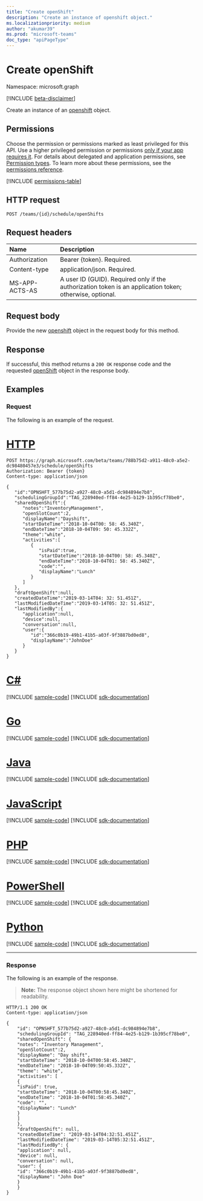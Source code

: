 ```yaml
---
title: "Create openShift"
description: "Create an instance of openshift object."
ms.localizationpriority: medium
author: "akumar39"
ms.prod: "microsoft-teams"
doc_type: "apiPageType"
---
```


# Create openShift

Namespace: microsoft.graph

[!INCLUDE [beta-disclaimer](../../includes/beta-disclaimer.md)]

Create an instance of an [openshift](../resources/openshift.md) object.

## Permissions

Choose the permission or permissions marked as least privileged for this API. Use a higher privileged permission or permissions [only if your app requires it](/graph/permissions-overview#best-practices-for-using-microsoft-graph-permissions). For details about delegated and application permissions, see [Permission types](/graph/permissions-overview#permission-types). To learn more about these permissions, see the [permissions reference](/graph/permissions-reference).

<!-- { "blockType": "permissions", "name": "openshift_post" } -->
[!INCLUDE [permissions-table](../includes/permissions/openshift-post-permissions.md)]

## HTTP request

<!-- { "blockType": "ignored" } -->

```http
POST /teams/{id}/schedule/openShifts
```

## Request headers

| Name      |Description|
|:----------|:----------|
| Authorization | Bearer {token}. Required. |
| Content-type | application/json. Required.|
| MS-APP-ACTS-AS  | A user ID (GUID). Required only if the authorization token is an application token; otherwise, optional. |

## Request body

Provide the new [openshift](../resources/openshift.md) object in the request body for this method.

## Response

If successful, this method returns a `200 OK` response code and the requested [openShift](../resources/openshift.md) object in the response body.

## Examples

### Request

The following is an example of the request.
# [HTTP](#tab/http)
<!-- {
  "blockType": "request",
  "name": "openshift_post"
}-->

```http
POST https://graph.microsoft.com/beta/teams/788b75d2-a911-48c0-a5e2-dc98480457e3/schedule/openShifts
Authorization: Bearer {token}
Content-type: application/json

{
   "id":"OPNSHFT_577b75d2-a927-48c0-a5d1-dc984894e7b8",
   "schedulingGroupId":"TAG_228940ed-ff84-4e25-b129-1b395cf78be0",
   "sharedOpenShift":{
      "notes":"InventoryManagement",
      "openSlotCount":2,
      "displayName":"Dayshift",
      "startDateTime":"2018-10-04T00: 58: 45.340Z",
      "endDateTime":"2018-10-04T09: 50: 45.332Z",
      "theme":"white",
      "activities":[
         {
            "isPaid":true,
            "startDateTime":"2018-10-04T00: 58: 45.340Z",
            "endDateTime":"2018-10-04T01: 58: 45.340Z",
            "code":"",
            "displayName":"Lunch"
         }
      ]
   },
   "draftOpenShift":null,
   "createdDateTime":"2019-03-14T04: 32: 51.451Z",
   "lastModifiedDateTime":"2019-03-14T05: 32: 51.451Z",
   "lastModifiedBy":{
      "application":null,
      "device":null,
      "conversation":null,
      "user":{
         "id":"366c0b19-49b1-41b5-a03f-9f3887bd0ed8",
         "displayName":"JohnDoe"
      }
   }
}
```

# [C#](#tab/csharp)
[!INCLUDE [sample-code](../includes/snippets/csharp/openshift-post-csharp-snippets.md)]
[!INCLUDE [sdk-documentation](../includes/snippets/snippets-sdk-documentation-link.md)]

# [Go](#tab/go)
[!INCLUDE [sample-code](../includes/snippets/go/openshift-post-go-snippets.md)]
[!INCLUDE [sdk-documentation](../includes/snippets/snippets-sdk-documentation-link.md)]

# [Java](#tab/java)
[!INCLUDE [sample-code](../includes/snippets/java/openshift-post-java-snippets.md)]
[!INCLUDE [sdk-documentation](../includes/snippets/snippets-sdk-documentation-link.md)]

# [JavaScript](#tab/javascript)
[!INCLUDE [sample-code](../includes/snippets/javascript/openshift-post-javascript-snippets.md)]
[!INCLUDE [sdk-documentation](../includes/snippets/snippets-sdk-documentation-link.md)]

# [PHP](#tab/php)
[!INCLUDE [sample-code](../includes/snippets/php/openshift-post-php-snippets.md)]
[!INCLUDE [sdk-documentation](../includes/snippets/snippets-sdk-documentation-link.md)]

# [PowerShell](#tab/powershell)
[!INCLUDE [sample-code](../includes/snippets/powershell/openshift-post-powershell-snippets.md)]
[!INCLUDE [sdk-documentation](../includes/snippets/snippets-sdk-documentation-link.md)]

# [Python](#tab/python)
[!INCLUDE [sample-code](../includes/snippets/python/openshift-post-python-snippets.md)]
[!INCLUDE [sdk-documentation](../includes/snippets/snippets-sdk-documentation-link.md)]

---

### Response

The following is an example of the response.

> **Note:** The response object shown here might be shortened for readability.

<!-- {
  "blockType": "response",
  "truncated": true,
  "@odata.type": "microsoft.graph.openShift"
} -->

```http
HTTP/1.1 200 OK
Content-type: application/json

{
    "id": "OPNSHFT_577b75d2-a927-48c0-a5d1-dc984894e7b8",
    "schedulingGroupId": "TAG_228940ed-ff84-4e25-b129-1b395cf78be0",
    "sharedOpenShift": {
    "notes": "Inventory Management",
    "openSlotCount":2,
    "displayName": "Day shift",
    "startDateTime": "2018-10-04T00:58:45.340Z",
    "endDateTime": "2018-10-04T09:50:45.332Z",
    "theme": "white",
    "activities": [
    {
    "isPaid": true,
    "startDateTime": "2018-10-04T00:58:45.340Z",
    "endDateTime": "2018-10-04T01:58:45.340Z",
    "code": "",
    "displayName": "Lunch"
    }
    ]
    },
    "draftOpenShift": null,
    "createdDateTime": "2019-03-14T04:32:51.451Z",
    "lastModifiedDateTime": "2019-03-14T05:32:51.451Z",
    "lastModifiedBy": {
    "application": null,
    "device": null,
    "conversation": null,
    "user": {
    "id": "366c0b19-49b1-41b5-a03f-9f3887bd0ed8",
    "displayName": "John Doe"
    }
    }
}
```

<!-- uuid: 16cd6b66-4b1a-43a1-adaf-3a886856ed98
2019-02-04 14:57:30 UTC -->
<!-- {
  "type": "#page.annotation",
  "description": "Get openShift",
  "keywords": "",
  "section": "documentation",
  "tocPath": ""
}-->


